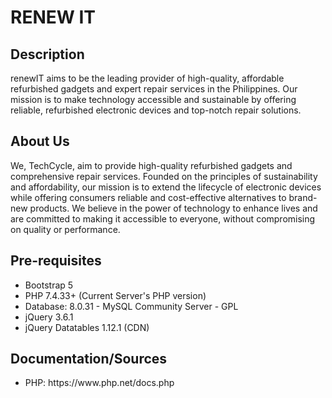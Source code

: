 <h1>RENEW IT</h1>

<h2>Description</h2>
<p>renewIT aims to be the leading provider of high-quality, affordable refurbished gadgets and expert repair services in the Philippines. Our mission is to make technology accessible and sustainable by offering reliable, refurbished electronic devices and top-notch repair solutions.</p>

<h2>About Us</h2>
We, TechCycle, aim to provide high-quality refurbished gadgets and comprehensive repair services. Founded on the principles of sustainability and affordability, our mission is to extend the lifecycle of electronic devices while offering consumers reliable and cost-effective alternatives to brand-new products. We believe in the power of technology to enhance lives and are committed to making it accessible to everyone, without compromising on quality or performance.

<h2>Pre-requisites</h2>

<ul>
	<li>Bootstrap 5</li>
	<li>PHP 7.4.33+ (Current Server's PHP version)</li>
	<li>Database: 8.0.31 - MySQL Community Server - GPL</li>
	<li>jQuery 3.6.1</li>
	<li>jQuery Datatables 1.12.1 (CDN)</li>
</ul>

<h2>Documentation/Sources</h2>
<ul>
	<li>PHP: https://www.php.net/docs.php</li>

